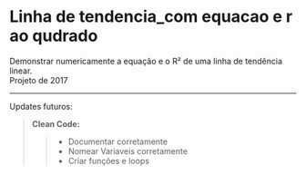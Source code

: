 # Linha de tendencia_com equacao e r ao qudrado 
 Demonstrar numericamente a equação e o R² de uma linha de tendência linear.  
 Projeto de 2017
 
 ---
 Updates futuros:  
   
 >**Clean Code:**
 >
 >>* Documentar corretamente
 >>* Nomear Variaveis corretamente
 >>* Criar funções e loops 
